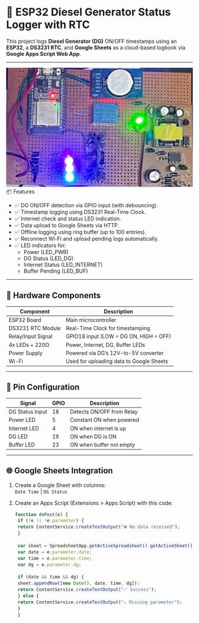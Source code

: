 # 🚜 ESP32 Diesel Generator Status Logger with RTC

This project logs **Diesel Generator (DG)** ON/OFF timestamps using an **ESP32**, a **DS3231 RTC**, and **Google Sheets** as a cloud-based logbook via **Google Apps Script Web App**.

---
<div align="center">
  <img alt="Demo" src="/photo.jpg" />
</div

## 📦 Features

- ✅ DG ON/OFF detection via GPIO input (with debouncing).
- ✅ Timestamp logging using DS3231 Real-Time Clock.
- ✅ Internet check and status LED indication.
- ✅ Data upload to Google Sheets via HTTP.
- ✅ Offline logging using ring buffer (up to 100 entries).
- ✅ Reconnect Wi-Fi and upload pending logs automatically.
- ✅ LED indicators for:
  - Power (LED_PWR)
  - DG Status (LED_DG)
  - Internet Status (LED_INTERNET)
  - Buffer Pending (LED_BUF)

---

## 🔌 Hardware Components

| Component           | Description                              |
|--------------------|------------------------------------------|
| ESP32 Board        | Main microcontroller                     |
| DS3231 RTC Module  | Real-Time Clock for timestamping         |
| Relay/Input Signal | GPIO18 input (LOW = DG ON, HIGH = OFF)  |
| 4x LEDs + 220Ω     | Power, Internet, DG, Buffer LEDs         |
| Power Supply       | Powered via DG’s 12V-to-5V converter     |
| Wi-Fi              | Used for uploading data to Google Sheets |

---

## 📐 Pin Configuration

| Signal            | GPIO  | Description               |
|------------------|-------|---------------------------|
| DG Status Input  | 18    | Detects ON/OFF from Relay |
| Power LED        | 5     | Constant ON when powered  |
| Internet LED     | 4     | ON when internet is up    |
| DG LED           | 19    | ON when DG is ON          |
| Buffer LED       | 23    | ON when buffer not empty  |

---

## 🌐 Google Sheets Integration

1. Create a Google Sheet with columns:  
   `Date Time` | `DG Status`

3. Create an Apps Script (Extensions > Apps Script) with this code:

   ```javascript
   function doPost(e) {
    if (!e || !e.parameter) {
    return ContentService.createTextOutput("❌ No data received");
    }

    var sheet = SpreadsheetApp.getActiveSpreadsheet().getActiveSheet();
    var date = e.parameter.date;
    var time = e.parameter.time;
    var dg = e.parameter.dg;

    if (date && time && dg) {
    sheet.appendRow([new Date(), date, time, dg]);
    return ContentService.createTextOutput("✅ Success");
    } else {
    return ContentService.createTextOutput("⚠️ Missing parameter");
    }
    }

